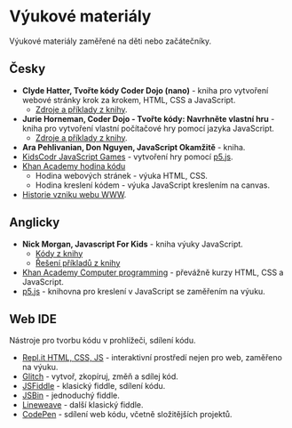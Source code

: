﻿# Výukové materiály
Výukové materiály zaměřené na děti nebo začátečníky.

## Česky

* **Clyde Hatter, Tvořte kódy Coder Dojo (nano)** - kniha pro vytvoření webové stránky krok za krokem, HTML, CSS a JavaScript.
  * [Zdroje a příklady z knihy](https://kids.scholastic.com/kids/books/coder-dojo/build-your-own-website/).
* **Jurie Horneman, Coder Dojo - Tvořte kódy: Navrhněte vlastní hru** - kniha pro vytvoření vlastní počítačové hry pomocí jazyka JavaScript.
  * [Zdroje a příklady z knihy](https://kids.scholastic.com/kids/books/coder-dojo/make-your-own-game/).
* **Ara Pehlivanian, Don Nguyen, JavaScript Okamžitě** - kniha.
* [KidsCodr JavaScript Games](https://www.kidscodr.cz/kurzy/41-javascript-games) - vytvoření hry pomocí [p5.js](https://p5js.org/).
* [Khan Academy hodina kódu](https://cs.khanacademy.org/hourofcode)
  * Hodina webových stránek - výuka HTML, CSS.
  * Hodina kreslení kódem - výuka JavaScript kreslením na canvas.
* [Historie vzniku webu WWW](https://cs.wikipedia.org/wiki/World_Wide_Web).

## Anglicky

* **Nick Morgan, Javascript For Kids** - kniha výuky JavaScript.
  * [Kódy z knihy](https://github.com/js4k/JavaScriptForKidsCode)
  * [Řešení příkladů z knihy](https://github.com/js4k/JavaScriptForKidsSolutions)
* [Khan Academy Computer programming](https://www.khanacademy.org/computing/computer-programming) - převážně kurzy HTML, CSS a JavaScript.
* [p5.js](https://p5js.org/) - knihovna pro kreslení v JavaScript se zaměřením na výuku.

## Web IDE
Nástroje pro tvorbu kódu v prohlížeči, sdílení kódu.

* [Repl.it HTML, CSS, JS](https://repl.it/languages/html) - interaktivní prostředí nejen pro web, zaměřeno na výuku.
* [Glitch](https://glitch.com/) - vytvoř, zkopíruj, změň a sdílej kód.
* [JSFiddle](https://jsfiddle.net/) - klasický fiddle, sdílení kódu.
* [JSBin](https://jsbin.com) - jednoduchý fiddle.
* [Lineweave](https://liveweave.com/) - další klasický fiddle.
* [CodePen](https://codepen.io) - sdílení web kódu, včetně složitějších projektů.
